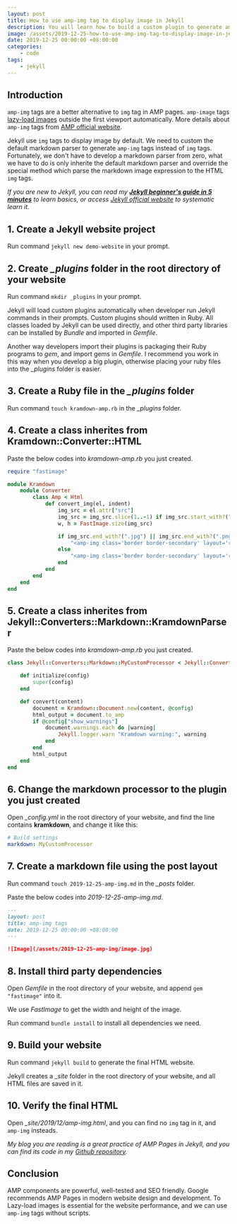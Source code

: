 ```yaml
---
layout: post
title: How to use amp-img tag to display image in Jekyll
description: You will learn how to build a custom plugin to generate amp-img tag instead of img tag in Jekyll.
image: /assets/2019-12-25-how-to-use-amp-img-tag-to-display-image-in-jekyll/banner.jpg
date: 2019-12-25 00:00:00 +08:00:00
categories:
    - code
tags:
    - jekyll
---
```


## Introduction

`amp-img` tags are a better alternative to `img` tag in AMP pages. `amp-image` tags [lazy-load images](https://web.dev/offscreen-images/?utm_source=lighthouse&utm_medium=unknown) outside the first viewport automatically. More details about `amp-img` tags from [AMP official website](https://amp.dev/documentation/guides-and-tutorials/develop/media_iframes_3p/?format=websites#images).

Jekyll use `img` tags to display image by default. We need to custom the default markdown parser to generate `amp-img` tags instead of `img` tags. Fortunately, we don't have to develop a markdown parser from zero, what we have to do is only inherite the default markdown parser and override the special method which parse the markdown image expression to the HTML `img` tags.

*If you are new to Jekyll, you can read my **[Jekyll beginner's guide in 5 minutes](/jekyll-beginner-guide.html)** to learn basics, or access [Jekyll official website](https://jekyllrb.com/) to systematic learn it.*

## 1. Create a Jekyll website project

Run command `jekyll new demo-website` in your prompt.

## 2. Create *_plugins* folder in the root directory of your website

Run command `mkdir _plugins` in your prompt.

Jekyll will load custom plugins automatically when developer run Jekyll commands in their prompts. Custom plugins should written in Ruby. All classes loaded by Jekyll can be used directly, and other third party libraries can be installed by *Bundle* and imported in *Gemfile*.

Another way developers import their plugins is packaging their Ruby programs to *gem*, and import gems in *Gemfile*. I recommend you work in this way when you develop a big plugin, otherwise placing your ruby files into the *_plugins* folder is easier.

## 3. Create a Ruby file in the *_plugins* folder

Run command `touch kramdown-amp.rb` in the *_plugins* folder.

## 4. Create a class inherites from Kramdown::Converter::HTML

Paste the below codes into *kramdown-amp.rb* you just created.

```ruby
require "fastimage"

module Kramdown
    module Converter
        class Amp < Html
            def convert_img(el, indent)
                img_src = el.attr["src"]
                img_src = img_src.slice(1..-1) if img_src.start_with?("/")
                w, h = FastImage.size(img_src)

                if img_src.end_with?(".jpg") || img_src.end_with?(".png")
                    "<amp-img class='border border-secondary' layout='responsive' src='#{el.attr['src']}' alt='#{el.attr['alt']}' width='#{w}' height='#{h}'><amp-img class='border border-secondary' fallback layout='responsive' #{html_attributes(el.attr)} width='#{w}' height='#{h}'></amp-img></amp-img>"
                else
                    "<amp-img class='border border-secondary' layout='responsive' #{html_attributes(el.attr)} width='#{w}' height='#{h}'></amp-img>"
                end
            end
        end
    end
end
```

## 5. Create a class inherites from Jekyll::Converters::Markdown::KramdownParser

Paste the below codes into *kramdown-amp.rb* you just created.

```ruby
class Jekyll::Converters::Markdown::MyCustomProcessor < Jekyll::Converters::Markdown::KramdownParser

    def initialize(config)
        super(config)
    end

    def convert(content)
        document = Kramdown::Document.new(content, @config)
        html_output = document.to_amp
        if @config["show_warnings"]
            document.warnings.each do |warning|
                Jekyll.logger.warn "Kramdown warning:", warning
            end
        end
        html_output
    end
end
```

## 6. Change the markdown processor to the plugin you just created

Open *_config.yml* in the root directory of your website, and find the line contains **kramkdown**, and change it like this:

```yml
# Build settings
markdown: MyCustomProcessor
```

## 7. Create a markdown file using the post layout

Run command `touch 2019-12-25-amp-img.md` in the *_posts* folder.

Paste the below codes into *2019-12-25-amp-img.md*.

```markdown
---
layout: post
title: amp-img tags
date: 2019-12-25 00:00:00 +08:00:00
---

![Image](/assets/2019-12-25-amp-img/image.jpg)
```

## 8. Install third party dependencies

Open *Gemfile* in the root directory of your website, and append `gem "fastimage"` into it.

We use *FastImage* to get the width and height of the image.

Run command `bundle install` to install all dependencies we need.

## 9. Build your website

Run command `jekyll build` to generate the final HTML website.

Jekyll creates a *_site* folder in the root directory of your website, and all HTML files are saved in it.

## 10. Verify the final HTML

Open *_site/2019/12/amp-img.html*, and you can find no `img` tag in it, and `amp-img` insteads.

*My blog you are reading is a great practice of AMP Pages in Jekyll, and you can find its code in my [Github repository](https://github.com/miguoliang/miguoliang.github.io.git).*

## Conclusion

AMP components are powerful, well-tested and SEO friendly. Google recommends AMP Pages in modern website design and development. To Lazy-load images is essential for the website performance, and we can use `amp-img` tags without scripts.
